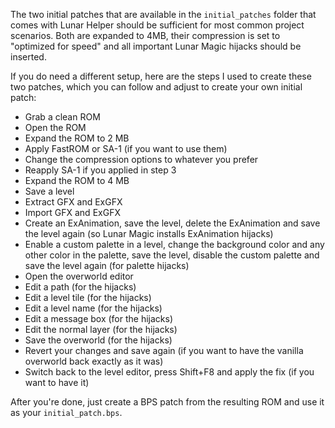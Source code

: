 The two initial patches that are available in the `initial_patches` folder that comes with Lunar Helper should be sufficient for most common project scenarios. Both are expanded to 4MB, their compression is set to "optimized for speed" and all important Lunar Magic hijacks should be inserted. 

If you do need a different setup, here are the steps I used to create these two patches, which you can follow and adjust to create your own initial patch:

- Grab a clean ROM
- Open the ROM
- Expand the ROM to 2 MB
- Apply FastROM or SA-1 (if you want to use them)
- Change the compression options to whatever you prefer
- Reapply SA-1 if you applied in step 3
- Expand the ROM to 4 MB
- Save a level
- Extract GFX and ExGFX
- Import GFX and ExGFX
- Create an ExAnimation, save the level, delete the ExAnimation and save the level 
  again (so Lunar Magic installs ExAnimation hijacks)
- Enable a custom palette in a level, change the background color and any other 
  color in the palette, save the level, disable the custom palette and save the 
  level again (for palette hijacks)
- Open the overworld editor
- Edit a path (for the hijacks)
- Edit a level tile (for the hijacks)
- Edit a level name (for the hijacks)
- Edit a message box (for the hijacks)
- Edit the normal layer (for the hijacks)
- Save the overworld (for the hijacks)
- Revert your changes and save again (if you want to have the vanilla overworld 
  back exactly as it was)
- Switch back to the level editor, press Shift+F8 and apply the fix (if you want 
  to have it)

After you're done, just create a BPS patch from the resulting ROM and use it as your `initial_patch.bps`.